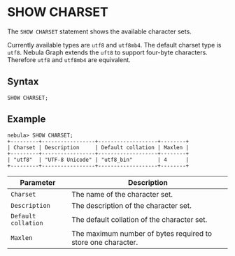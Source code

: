 # SHOW CHARSET

The `SHOW CHARSET` statement shows the available character sets.

Currently available types are `utf8` and `utf8mb4`. The default charset type is `utf8`. Nebula Graph extends the `uft8` to support four-byte characters. Therefore `utf8` and `utf8mb4` are equivalent.

## Syntax

```ngql
SHOW CHARSET;
```

## Example

```ngql
nebula> SHOW CHARSET;
+---------+-----------------+-------------------+--------+
| Charset | Description     | Default collation | Maxlen |
+---------+-----------------+-------------------+--------+
| "utf8"  | "UTF-8 Unicode" | "utf8_bin"        | 4      |
+---------+-----------------+-------------------+--------+
```

|Parameter|Description|
|-|-|
|`Charset`|The name of the character set.|
|`Description`|The description of the character set.|
|`Default collation`|The default collation of the character set.|
|`Maxlen`|The maximum number of bytes required to store one character.|
